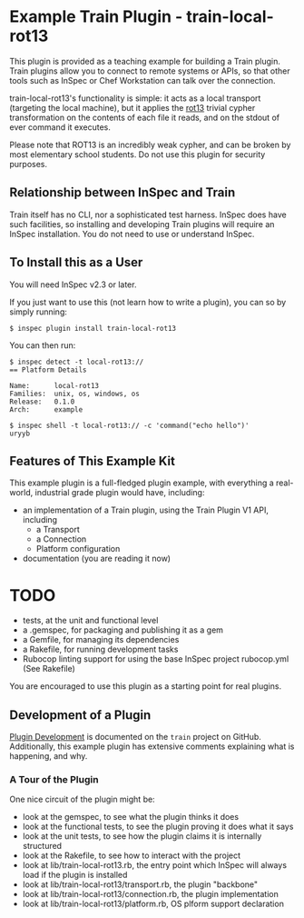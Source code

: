 # Example Train Plugin - train-local-rot13

This plugin is provided as a teaching example for building a Train plugin.  Train plugins allow you to connect to remote systems or APIs, so that other tools such as InSpec or Chef Workstation can talk over the connection.

train-local-rot13's functionality is simple: it acts as a local transport (targeting the local machine), but it applies the [rot13](https://en.wikipedia.org/wiki/ROT13) trivial cypher transformation on the contents of each file it reads, and on the stdout of ever command it executes.

Please note that ROT13 is an incredibly weak cypher, and can be broken by most elementary school students.  Do not use this plugin for security purposes.

## Relationship between InSpec and Train

Train itself has no CLI, nor a sophisticated test harness.  InSpec does have such facilities, so installing and developing Train plugins will require an InSpec installation.  You do not need to use or understand InSpec.

## To Install this as a User

You will need InSpec v2.3 or later.

If you just want to use this (not learn how to write a plugin), you can so by simply running:

```
$ inspec plugin install train-local-rot13
```

You can then run:

```
$ inspec detect -t local-rot13://
== Platform Details

Name:      local-rot13
Families:  unix, os, windows, os
Release:   0.1.0
Arch:      example

$ inspec shell -t local-rot13:// -c 'command("echo hello")'
uryyb
```

## Features of This Example Kit

This example plugin is a full-fledged plugin example, with everything a real-world, industrial grade plugin would have, including:

* an implementation of a Train plugin, using the Train Plugin V1 API, including
  * a Transport
  * a Connection
  * Platform configuration
* documentation (you are reading it now)

# TODO
* tests, at the unit and functional level
* a .gemspec, for packaging and publishing it as a gem
* a Gemfile, for managing its dependencies
* a Rakefile, for running development tasks
* Rubocop linting support for using the base InSpec project rubocop.yml (See Rakefile)

You are encouraged to use this plugin as a starting point for real plugins.

## Development of a Plugin

[Plugin Development](https://github.com/inspec/train/blob/master/docs/dev/plugins.md) is documented on the `train` project on GitHub.  Additionally, this example
plugin has extensive comments explaining what is happening, and why.

### A Tour of the Plugin

One nice circuit of the plugin might be:
 * look at the gemspec, to see what the plugin thinks it does
 * look at the functional tests, to see the plugin proving it does what it says
 * look at the unit tests, to see how the plugin claims it is internally structured
 * look at the Rakefile, to see how to interact with the project
 * look at lib/train-local-rot13.rb, the entry point which InSpec will always load if the plugin is installed
 * look at lib/train-local-rot13/transport.rb, the plugin "backbone"
 * look at lib/train-local-rot13/connection.rb, the plugin implementation
 * look at lib/train-local-rot13/platform.rb, OS plform support declaration
